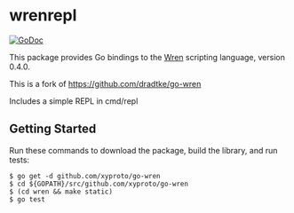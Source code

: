 wrenrepl
=======

[![GoDoc](https://godoc.org/github.com/xyproto/go-wren?status.png)](https://godoc.org/github.com/xyproto/go-wren)

This package provides Go bindings to the [Wren](http://wren.io/index.html) scripting language, version 0.4.0.

This is a fork of https://github.com/dradtke/go-wren

Includes a simple REPL in cmd/repl

Getting Started
---------------

Run these commands to download the package, build the library, and run tests:

```
$ go get -d github.com/xyproto/go-wren
$ cd ${GOPATH}/src/github.com/xyproto/go-wren
$ (cd wren && make static)
$ go test
```

